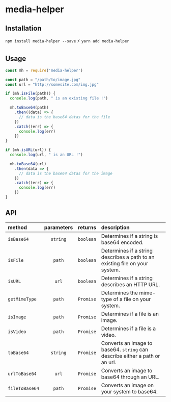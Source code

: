 # media-helper

## Installation

`npm install media-helper --save` ⚡️  `yarn add media-helper`

## Usage

```js
const mh = require('media-helper')

const path = "/path/to/image.jpg"
const url = "http://somesite.com/img.jpg"

if (mh.isFile(path)) {
  console.log(path, " is an existing file !")

  mh.toBase64(path)
    .then((data) => {
      // data is the base64 datas for the file
    })
    .catch((err) => {
      console.log(err)
    })
}

if (mh.isURL(url)) {
  console.log(url, " is an URL !")

  mh.toBase64(url)
    .then(data => {
      // data is the base64 datas for the image
    })
    .catch((err) => {
      console.log(err)
    })
}

```

## API

|method|parameters|returns|description|
|:---|:---:|:---:|:---|
|`isBase64`| `string` | `boolean` |Determines if a string is base64 encoded.|
|`isFile`| `path` | `boolean` |Determines if a string describes a path to an existing file on your system.|
|`isURL`| `url` | `boolean` |Determines if a string describes an HTTP URL.|
|`getMimeType`| `path` | `Promise` |Determines the mime-type of a file on your system.|
|`isImage`| `path` | `Promise` |Determines if a file is an image.|
|`isVideo`| `path` | `Promise` |Determines if a file is a video.|
|`toBase64`| `string` | `Promise` |Converts an image to base64. `string` can describe either a path or an url.|
|`urlToBase64`| `url` | `Promise` |Converts an image to base64 through an URL.|
|`fileToBase64`| `path` | `Promise` |Converts an image on your system to base64.|
